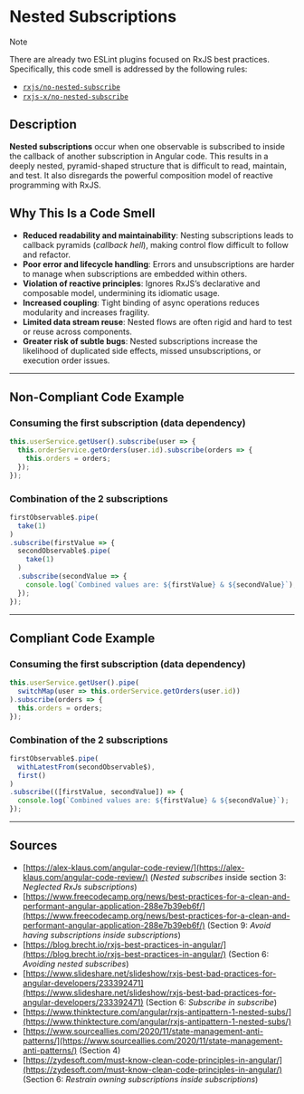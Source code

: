# Nested Subscriptions

> [!Note]
> There are already two ESLint plugins focused on RxJS best practices. Specifically, this code smell is addressed by the following rules:
>
> - [`rxjs/no-nested-subscribe`](https://github.com/cartant/eslint-plugin-rxjs/blob/main/docs/rules/no-nested-subscribe.md)
> - [`rxjs-x/no-nested-subscribe`](https://github.com/JasonWeinzierl/eslint-plugin-rxjs-x/blob/main/docs/rules/no-nested-subscribe.md)

## Description

**Nested subscriptions** occur when one observable is subscribed to inside the callback of another subscription in Angular code. This results in a deeply nested, pyramid-shaped structure that is difficult to read, maintain, and test. It also disregards the powerful composition model of reactive programming with RxJS.

## Why This Is a Code Smell

- **Reduced readability and maintainability**: Nesting subscriptions leads to callback pyramids (*callback hell*), making control flow difficult to follow and refactor.
- **Poor error and lifecycle handling**: Errors and unsubscriptions are harder to manage when subscriptions are embedded within others.
- **Violation of reactive principles**: Ignores RxJS’s declarative and composable model, undermining its idiomatic usage.
- **Increased coupling**: Tight binding of async operations reduces modularity and increases fragility.
- **Limited data stream reuse**: Nested flows are often rigid and hard to test or reuse across components.
- **Greater risk of subtle bugs**: Nested subscriptions increase the likelihood of duplicated side effects, missed unsubscriptions, or execution order issues.

---

## Non-Compliant Code Example

### Consuming the first subscription (data dependency)

```ts
this.userService.getUser().subscribe(user => {
  this.orderService.getOrders(user.id).subscribe(orders => {
    this.orders = orders;
  });
});
```

### Combination of the 2 subscriptions
```ts
firstObservable$.pipe(
  take(1)
)
.subscribe(firstValue => {
  secondObservable$.pipe(
    take(1)
  )
  .subscribe(secondValue => {
    console.log(`Combined values are: ${firstValue} & ${secondValue}`);
  });
});
```

---

## Compliant Code Example

### Consuming the first subscription (data dependency)

```ts
this.userService.getUser().pipe(
  switchMap(user => this.orderService.getOrders(user.id))
).subscribe(orders => {
  this.orders = orders;
});
```

### Combination of the 2 subscriptions
```ts
firstObservable$.pipe(
  withLatestFrom(secondObservable$),
  first()
)
.subscribe(([firstValue, secondValue]) => {
  console.log(`Combined values are: ${firstValue} & ${secondValue}`);
});
```

---

## Sources

- [https://alex-klaus.com/angular-code-review/](https://alex-klaus.com/angular-code-review/) (*Nested subscribes* inside section 3: *Neglected RxJs subscriptions*)
- [https://www.freecodecamp.org/news/best-practices-for-a-clean-and-performant-angular-application-288e7b39eb6f/](https://www.freecodecamp.org/news/best-practices-for-a-clean-and-performant-angular-application-288e7b39eb6f/) (Section 9: *Avoid having subscriptions inside subscriptions*)
- [https://blog.brecht.io/rxjs-best-practices-in-angular/](https://blog.brecht.io/rxjs-best-practices-in-angular/) (Section 6: *Avoiding nested subscribes*)
- [https://www.slideshare.net/slideshow/rxjs-best-bad-practices-for-angular-developers/233392471](https://www.slideshare.net/slideshow/rxjs-best-bad-practices-for-angular-developers/233392471) (Section 6: *Subscribe in subscribe*)
- [https://www.thinktecture.com/angular/rxjs-antipattern-1-nested-subs/](https://www.thinktecture.com/angular/rxjs-antipattern-1-nested-subs/)
- [https://www.sourceallies.com/2020/11/state-management-anti-patterns/](https://www.sourceallies.com/2020/11/state-management-anti-patterns/) (Section 4)
- [https://zydesoft.com/must-know-clean-code-principles-in-angular/](https://zydesoft.com/must-know-clean-code-principles-in-angular/) (Section 6: *Restrain owning subscriptions inside subscriptions*)
